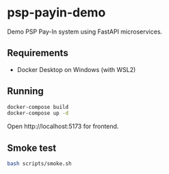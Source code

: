 # psp-payin-demo

Demo PSP Pay-In system using FastAPI microservices.

## Requirements
- Docker Desktop on Windows (with WSL2)

## Running
```bash
docker-compose build
docker-compose up -d
```
Open http://localhost:5173 for frontend.

## Smoke test
```bash
bash scripts/smoke.sh
```
